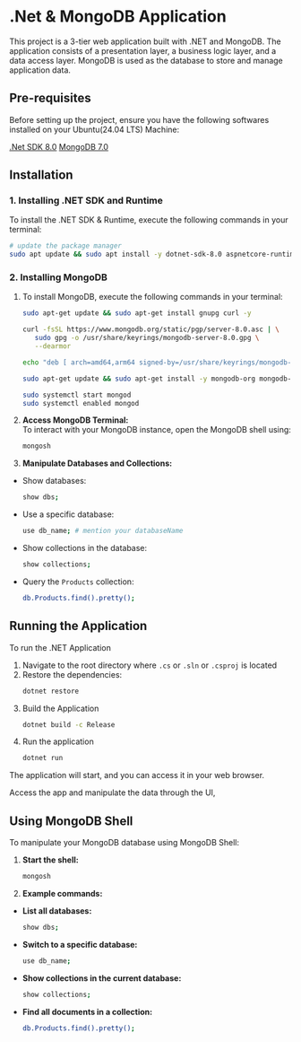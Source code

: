 # .Net & MongoDB Application
This project is a 3-tier web application built with .NET and MongoDB. The application consists of a presentation layer, a business logic layer, and a data access layer. MongoDB is used as the database to store and manage application data.

## Pre-requisites

Before setting up the project, ensure you have the following softwares installed on your Ubuntu(24.04 LTS) Machine:

[.Net SDK 8.0](https://dotnet.microsoft.com/en-us/download/dotnet/8.0)
[MongoDB 7.0](https://www.mongodb.com/docs/manual/tutorial/install-mongodb-on-ubuntu/?msockid=0df078bf170f66e03cf26dba16bd6741)

## Installation

### 1. Installing .NET SDK and Runtime

To install the .NET SDK & Runtime, execute the following commands in your terminal:

```bash
# update the package manager
sudo apt update && sudo apt install -y dotnet-sdk-8.0 aspnetcore-runtime-8.0
```

### 2. Installing MongoDB
1. To install MongoDB, execute the following commands in your terminal:

    ```bash
    sudo apt-get update && sudo apt-get install gnupg curl -y

    curl -fsSL https://www.mongodb.org/static/pgp/server-8.0.asc | \
       sudo gpg -o /usr/share/keyrings/mongodb-server-8.0.gpg \
       --dearmor

    echo "deb [ arch=amd64,arm64 signed-by=/usr/share/keyrings/mongodb-server-8.0.gpg ] https://repo.mongodb.org/apt/ubuntu noble/mongodb-org/8.0 multiverse" | sudo tee /etc/apt/sources.list.d/mongodb-org-8.0.list

    sudo apt-get update && sudo apt-get install -y mongodb-org mongodb-mongosh

    sudo systemctl start mongod
    sudo systemctl enabled mongod
    ```

2. **Access MongoDB Terminal:**  
To interact with your MongoDB instance, open the MongoDB shell using:
   ```bash
   mongosh
   ```

3. **Manipulate Databases and Collections:**

 - Show databases:
   ```bash
   show dbs;
   ```
 - Use a specific database:
   ```bash
   use db_name; # mention your databaseName
   ```
 - Show collections in the database:
   ```bash
   show collections;
   ```
 - Query the `Products` collection:
   ```bash
   db.Products.find().pretty();
   ```


## Running the Application

To run the .NET Application
1. Navigate to the root directory where `.cs` or `.sln` or `.csproj` is located
2. Restore the dependencies:
   ```bash
   dotnet restore
   ```
3. Build the Application
   ```bash
   dotnet build -c Release
   ```
4. Run the application
   ```bash
   dotnet run
   ```
The application will start, and you can access it in your web browser.

Access the app and manipulate the data through the UI,


## Using MongoDB Shell

To manipulate your MongoDB database using MongoDB Shell:

1. **Start the shell:**

   ```bash
   mongosh
   ```

2. **Example commands:**

  - **List all databases:**
    ```bash
    show dbs;
    ```
  - **Switch to a specific database:**
    ```bash
    use db_name;
    ```
  - **Show collections in the current database:**
    ```bash
    show collections;
    ```
  - **Find all documents in a collection:**
    ```bash
    db.Products.find().pretty();
    ```